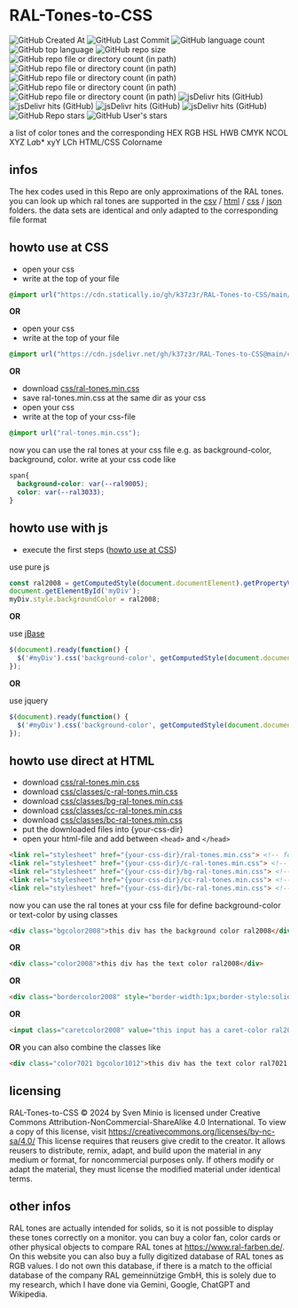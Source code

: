 # RAL-Tones-to-CSS
![GitHub Created At](https://img.shields.io/github/created-at/k37z3r/RAL-Tones-to-CSS)
![GitHub Last Commit](https://img.shields.io/github/last-commit/k37z3r/RAL-Tones-to-CSS)
![GitHub language count](https://img.shields.io/github/languages/count/k37z3r/RAL-Tones-to-CSS)
![GitHub top language](https://img.shields.io/github/languages/top/k37z3r/RAL-Tones-to-CSS)
![GitHub repo size](https://img.shields.io/github/repo-size/k37z3r/RAL-Tones-to-CSS)
![GitHub repo file or directory count (in path)](https://img.shields.io/github/directory-file-count/k37z3r/RAL-Tones-to-CSS/css?label=CSS-files)
![GitHub repo file or directory count (in path)](https://img.shields.io/github/directory-file-count/k37z3r/RAL-Tones-to-CSS/json?label=JSON-files)
![GitHub repo file or directory count (in path)](https://img.shields.io/github/directory-file-count/k37z3r/RAL-Tones-to-CSS/csv?label=CSV-files)
![GitHub repo file or directory count (in path)](https://img.shields.io/github/directory-file-count/k37z3r/RAL-Tones-to-CSS/html?label=HTML-files)
![GitHub repo file or directory count (in path)](https://img.shields.io/github/directory-file-count/k37z3r/RAL-Tones-to-CSS/php?label=PHP-files)
![jsDelivr hits (GitHub)](https://img.shields.io/jsdelivr/gh/hd/k37z3r/RAL-Tones-to-CSS)
![jsDelivr hits (GitHub)](https://img.shields.io/jsdelivr/gh/hw/k37z3r/RAL-Tones-to-CSS)
![jsDelivr hits (GitHub)](https://img.shields.io/jsdelivr/gh/hm/k37z3r/RAL-Tones-to-CSS)
![jsDelivr hits (GitHub)](https://img.shields.io/jsdelivr/gh/hy/k37z3r/RAL-Tones-to-CSS)
![GitHub Repo stars](https://img.shields.io/github/stars/k37z3r/RAL-Tones-to-CSS?label=Repo-Stars)
![GitHub User's stars](https://img.shields.io/github/stars/k37z3r?label=my%20Stars)


a list of color tones and the corresponding HEX RGB HSL HWB CMYK NCOL XYZ L*a*b* xyY LCh HTML/CSS Colorname

## infos
The hex codes used in this Repo are only approximations of the RAL tones. you can look up which ral tones are supported in the [csv](csv) / [html](html) / [css](css) / [json](json) folders. the data sets are identical and only adapted to the corresponding file format

## howto use at CSS
* open your css
* write at the top of your file
```css
@import url("https://cdn.statically.io/gh/k37z3r/RAL-Tones-to-CSS/main/css/ral-tones.min.css");
```
**OR**
* open your css
* write at the top of your file
```css
@import url("https://cdn.jsdelivr.net/gh/k37z3r/RAL-Tones-to-CSS@main/css/ral-tones.min.css");
```
**OR**
* download [css/ral-tones.min.css](css/ral-tones.min.css)
* save ral-tones.min.css at the same dir as your css
* open your css
* write at the top of your css-file
```css
@import url("ral-tones.min.css");
```


now you can use the ral tones at your css file e.g. as background-color, background, color. write at your css code like
```css
span{
  background-color: var(--ral9005);
  color: var(--ral3033);
}
```
## howto use with js
* execute the first steps ([howto use at CSS](?plain=0#howto-use-at-css))

use pure js
```js
const ral2008 = getComputedStyle(document.documentElement).getPropertyValue("--ral2008");
document.getElementById('myDiv');
myDiv.style.backgroundColor = ral2008;
```
**OR**

use [jBase](https://github.com/k37z3r/jBase)
```js
$(document).ready(function() {
  $('#myDiv').css('background-color', getComputedStyle(document.documentElement).getPropertyValue('--ral2008'));
});
```
**OR**

use jquery
```js
$(document).ready(function() {
  $('#myDiv').css('background-color', getComputedStyle(document.documentElement).getPropertyValue('--ral2008'));
});
```
## howto use direct at HTML
* download [css/ral-tones.min.css](css/ral-tones.min.css)
* download [css/classes/c-ral-tones.min.css](css/classes/c-ral-tones.min.css)
* download [css/classes/bg-ral-tones.min.css](css/classes/bg-ral-tones.min.css)
* download [css/classes/cc-ral-tones.min.css](css/classes/cc-ral-tones.min.css)
* download [css/classes/bc-ral-tones.min.css](css/classes/bc-ral-tones.min.css)
* put the downloaded files into {your-css-dir}
* open your html-file and add between ```<head>``` and ```</head>```
```html
<link rel="stylesheet" href="{your-css-dir}/ral-tones.min.css"> <!-- for text-color -->
<link rel="stylesheet" href="{your-css-dir}/c-ral-tones.min.css"> <!-- for text-color -->
<link rel="stylesheet" href="{your-css-dir}/bg-ral-tones.min.css"> <!-- for background-color -->
<link rel="stylesheet" href="{your-css-dir}/cc-ral-tones.min.css"> <!-- for caret-color -->
<link rel="stylesheet" href="{your-css-dir}/bc-ral-tones.min.css"> <!-- for border-color -->
```
now you can use the ral tones at your css file for define background-color or text-color by using classes
```html
<div class="bgcolor2008">this div has the background color ral2008</div>
```
**OR**
```html
<div class="color2008">this div has the text color ral2008</div>
```
**OR**
```html
<div class="bordercolor2008" style="border-width:1px;border-style:solid;">this div has a border with color ral2008</div>
```
**OR**
```html
<input class="caretcolor2008" value="this input has a caret-color ral2008">
```
**OR**
you can also combine the classes like
```html
<div class="color7021 bgcolor1012">this div has the text color ral7021 and background color ral1012</div>
```
## licensing
RAL-Tones-to-CSS © 2024 by Sven Minio is licensed under Creative Commons Attribution-NonCommercial-ShareAlike 4.0 International. To view a copy of this license, visit https://creativecommons.org/licenses/by-nc-sa/4.0/ This license requires that reusers give credit to the creator. It allows reusers to distribute, remix, adapt, and build upon the material in any medium or format, for noncommercial purposes only. If others modify or adapt the material, they must license the modified material under identical terms.

## other infos
RAL tones are actually intended for solids, so it is not possible to display these tones correctly on a monitor. you can buy a color fan, color cards or other physical objects to compare RAL tones at https://www.ral-farben.de/. On this website you can also buy a fully digitized database of RAL tones as RGB values. I do not own this database, if there is a match to the official database of the company RAL gemeinnützige GmbH, this is solely due to my research, which I have done via Gemini, Google, ChatGPT and Wikipedia.
